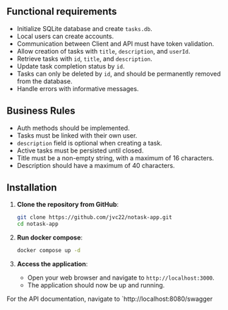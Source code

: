 ## Functional requirements

- Initialize SQLite database and create `tasks.db`.
- Local users can create accounts.
- Communication between Client and API must have token validation.
- Allow creation of tasks with `title`, `description`, and `userId`.
- Retrieve tasks with `id`, `title`, and `description`.
- Update task completion status by `id`.
- Tasks can only be deleted by `id`, and should be permanently removed from the database.
- Handle errors with informative messages.

## Business Rules

- Auth methods should be implemented.
- Tasks must be linked with their own user.
- `description` field is optional when creating a task.
- Active tasks must be persisted until closed.
- Title must be a non-empty string, with a maximum of 16 characters.
- Description should have a maximum of 40 characters.

## Installation

1. **Clone the repository from GitHub**:

   ```bash
   git clone https://github.com/jvc22/notask-app.git
   cd notask-app
   ```

2. **Run docker compose**:

    ```bash
   docker compose up -d
   ```

3. **Access the application**:
    - Open your web browser and navigate to `http://localhost:3000`.
    - The application should now be up and running.

For the API documentation, navigate to `http://localhost:8080/swagger